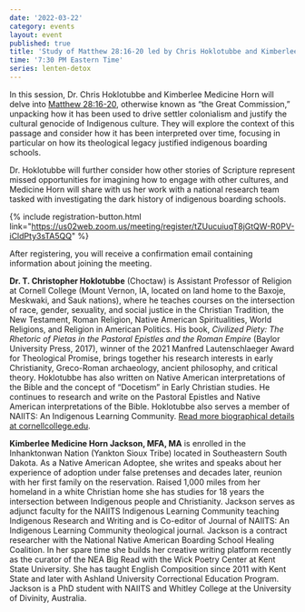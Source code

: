 ```yaml
---
date: '2022-03-22'
category: events
layout: event
published: true
title: 'Study of Matthew 28:16-20 led by Chris Hoklotubbe and Kimberlee Medicine Horn'
time: '7:30 PM Eastern Time'
series: lenten-detox
---
```

In this session, Dr. Chris Hoklotubbe and Kimberlee Medicine Horn will delve into [Matthew 28:16-20](https://bible.oremus.org/?ql=512465229), otherwise known as “the Great Commission,” unpacking how it has been used to drive settler colonialism and justify the cultural genocide of Indigenous culture. They will explore the context of this passage and consider how it has been interpreted over time, focusing in particular on how its theological legacy justified indigenous boarding schools.

Dr. Hoklotubbe will further consider how other stories of Scripture represent missed opportunities for imagining how to engage with other cultures, and Medicine Horn will share with us her work with a national research team tasked with investigating the dark history of indigenous boarding schools.

{% include registration-button.html link="https://us02web.zoom.us/meeting/register/tZUucuiuqT8jGtQW-R0PV-iCldPty3sTA5QQ" %}

After registering, you will receive a confirmation email containing information about joining the meeting.

**Dr. T. Christopher Hoklotubbe** (Choctaw) is Assistant Professor of Religion at Cornell College (Mount Vernon, IA, located on land home to the Baxoje, Meskwaki, and Sauk nations), where he teaches courses on the intersection of race, gender, sexuality, and social justice in the Christian Tradition, the New Testament, Roman Religion, Native American Spiritualities, World Religions, and Religion in American Politics. His book, _Civilized Piety: The Rhetoric of Pietas in the Pastoral Epistles and the Roman Empire_ (Baylor University Press, 2017), winner of the 2021 Manfred Lautenschlaeger Award for Theological Promise, brings together his research interests in early Christianity, Greco-Roman archaeology, ancient philosophy, and critical theory. Hoklotubbe has also written on Native American interpretations of the Bible and the concept of “Docetism” in Early Christian studies. He continues to research and write on the Pastoral Epistles and Native American interpretations of the Bible. Hoklotubbe also serves a member of NAIITS: An Indigenous Learning Community. [Read more biographical details at cornellcollege.edu](https://www.cornellcollege.edu/academics/our-faculty/faculty-profile/index.php/show/choklotubbe). 

**Kimberlee Medicine Horn Jackson, MFA, MA** is enrolled in the Inhanktonwan Nation (Yankton Sioux Tribe) located in Southeastern South Dakota. As a Native American Adoptee, she writes and speaks about her experience of adoption under false pretenses and decades later, reunion with her first family on the reservation. Raised 1,000 miles from her homeland in a white Christian home she has studies for 18 years the intersection between Indigenous people and Christianity. Jackson serves as adjunct faculty for the NAIITS Indigenous Learning Community teaching Indigenous Research and Writing and is Co-editor of Journal of NAIITS: An Indigenous Learning Community theological journal. Jackson is a contract researcher with the National Native American Boarding School Healing Coalition. In her spare time she builds her creative writing platform recently as the curator of the NEA Big Read with the Wick Poetry Center at Kent State University. She has taught English Composition since 2011 with Kent State and later with Ashland University Correctional Education Program. Jackson is a PhD student with NAIITS and Whitley College at the University of Divinity, Australia.

